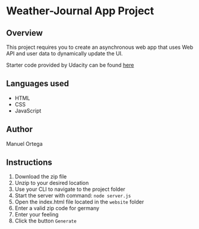 # Weather-Journal App Project

## Overview

This project requires you to create an asynchronous web app that uses Web API and user data to dynamically update the UI.

Starter code provided by Udacity can be found [here](https://github.com/udacity/fend/tree/refresh-2019/projects/weather-journal-app)

## Languages used

- HTML
- CSS
- JavaScript

## Author

Manuel Ortega

## Instructions

1. Download the zip file
2. Unzip to your desired location
3. Use your CLI to navigate to the project folder
4. Start the server with command: `node server.js`
5. Open the index.html file located in the `website` folder
6. Enter a valid zip code for germany
7. Enter your feeling
8. Click the button `Generate`
